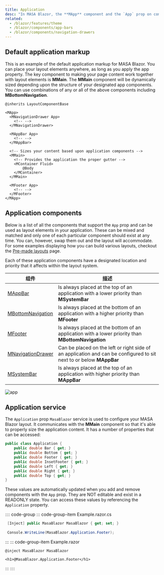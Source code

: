 ```yaml
---
title: Application
desc: "In MASA Blazor, the **MApp** component and the `App` prop on components like **MNavigationDrawer**, **MAppBar**, **MFooter** and more, help bootstrap your application with the proper sizing around **MMain** component. This allows you to create truly unique interfaces without the hassle of managing your layout sizing. The **MApp** component is REQUIRED for all applications. This is the mount point for many of MASA Blazor's components and functionality and ensures that it propagates the default application variant (dark/light) to children components and also ensures proper cross-browser support for certain click events in browsers like Safari. **MApp** should only be rendered within your application ONCE."
related:
  - /blazor/features/theme
  - /blazor/components/app-bars
  - /blazor/components/navigation-drawers
---
```


<app-alert type="error" content="In order for your application to work properly, you must wrap it in a **MApp** component. This component is required for ensuring 
proper cross-browser compatibility. **MApp** can exist anywhere inside the body of your app, however, there should only be one and it must be the parent of ALL MASA Blazor components.">
</app-alert>

<app-alert type="info" content="If you are using multiple layouts in your application you will need to ensure each root layout file that will contain MASA Blazor 
components has a MApp at the root of its template."></app-alert>

## Default application markup

This is an example of the default application markup for MASA Blazor. You can place your layout elements anywhere, 
as long as you apply the app property. The key component to making your page content work together with layout elements 
is **MMain**. The **MMain** component will be dynamically sized depending upon the structure of your designated app components. 
You can use combinations of any or all of the above components including **MBottomNavigation**.

```cshtml MainLayout.razor 
@inherits LayoutComponentBase

<MApp>
  <MNavigationDrawer App>
    <!-- -->
  </MNavigationDrawer>

  <MAppBar App>
    <!-- -->
  </MAppBar>

  <!-- Sizes your content based upon application components -->
  <MMain>
    <!-- Provides the application the proper gutter -->
    <MContainer Fluid>
        @Body
    </MContainer>
  </MMain>

  <MFooter App>
    <!-- -->
  </MFooter>
</MApp>

```

<app-alert type="info" content="Applying the `App` prop automatically applies `position:fixed` to the layout element. If your application calls for an absolute element, 
you can overwrite this functionality by using the `Absolute` prop."></app-alert>

## Application components

Below is a list of all the components that support the `App` prop and can be used as layout elements in your application. 
These can be mixed and matched and only one of each particular component should exist at any time. You can, however, 
swap them out and the layout will accommodate. For some examples displaying how you can build various layouts, checkout the [Pre-made layouts](/blazor/getting-started/wireframes) page.

Each of these application components have a designated location and priority that it affects within the layout system.

| 组件 | 描述 |
| --- | --- |
| [MAppBar](/blazor/components/app-bars) | Is always placed at the top of an application with a lower priority than **MSystemBar** |
| [MBottomNavigation](/blazor/components/bottom-navigation) | Is always placed at the bottom of an application with a higher priority than **MFooter** |
| [MFooter](/blazor/components/footers) | Is always placed at the bottom of an application with a lower priority than **MBottomNavigation** |
| [MNavigationDrawer](/blazor/components/navigation-drawers) | Can be placed on the left or right side of an application and can be configured to sit next to or below **MAppBar** |
| [MSystemBar](/blazor/components/system-bars) | Is always placed at the top of an application with higher priority than  **MAppBar**  |

![app](http://cdn.masastack.com/stack/doc/blazor/layouts/app.png)

## Application service

The `Application` prop `MasaBlazor` service is used to configure your MASA Blazor layout. It communicates with the **MMain** component so that it's able to properly size the application content. 
It has a number of properties that can be accessed:

```csharp
public class Application {
    public double Bar { get; }
    public double Bottom { get; }
    public double Footer { get; }
    public double InsetFooter { get; }
    public double Left { get; }
    public double Right { get; }
    public double Top { get; }
}
```

These values are automatically updated when you add and remove components with the `App` prop. They are NOT editable and exist in a READONLY state. 
You can access these values by referencing the `Application` property.

:::: code-group
::: code-group-item Example.razor.cs
``` csharp
 [Inject] public MasaBlazor MasaBlazor { get; set; }
 
 Console.WriteLine(MasaBlazor.Application.Footer);
```
:::
::: code-group-item Example.razor
``` razor
@inject MasaBlazor MasaBlazor

<h1>@MasaBlazor.Application.Footer</h1>
```
:::
::::
